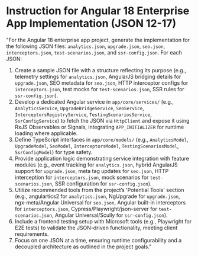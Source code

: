 # Instruction for Angular 18 Enterprise App Implementation (JSON 12-17)

"For the Angular 18 enterprise app project, generate the implementation for the following JSON files: `analytics.json`, `upgrade.json`, `seo.json`, `interceptors.json`, `test-scenarios.json`, and `ssr-config.json`. For each JSON:  

1. Create a sample JSON file with a structure reflecting its purpose (e.g., telemetry settings for `analytics.json`, AngularJS bridging details for `upgrade.json`, SEO metadata for `seo.json`, HTTP interceptor configs for `interceptors.json`, test mocks for `test-scenarios.json`, SSR rules for `ssr-config.json`).  
2. Develop a dedicated Angular service in `app/core/services/` (e.g., `AnalyticsService`, `UpgradeBridgeService`, `SeoService`, `InterceptorsRegistryService`, `TestingScenariosService`, `SsrConfigService`) to fetch the JSON via `HttpClient` and expose it using RxJS Observables or Signals, integrating `APP_INITIALIZER` for runtime loading where applicable.  
3. Define TypeScript interfaces in `app/core/models/` (e.g., `AnalyticsModel`, `UpgradeModel`, `SeoModel`, `InterceptorsModel`, `TestingScenariosModel`, `SsrConfigModel`) for type safety.  
4. Provide application logic demonstrating service integration with feature modules (e.g., event tracking for `analytics.json`, hybrid AngularJS support for `upgrade.json`, meta tag updates for `seo.json`, HTTP interception for `interceptors.json`, mock scenarios for `test-scenarios.json`, SSR configuration for `ssr-config.json`).  
5. Utilize recommended tools from the project’s 'Potential Tools' section (e.g., angulartics2 for `analytics.json`, NgUpgrade for `upgrade.json`, ngx-meta/Angular Universal for `seo.json`, Angular built-in interceptors for `interceptors.json`, Cypress/Playwright/json-server for `test-scenarios.json`, Angular Universal/Scully for `ssr-config.json`).  
6. Include a frontend testing setup with Microsoft tools (e.g., Playwright for E2E tests) to validate the JSON-driven functionality, meeting client requirements.  
7. Focus on one JSON at a time, ensuring runtime configurability and a decoupled architecture as outlined in the project goals."